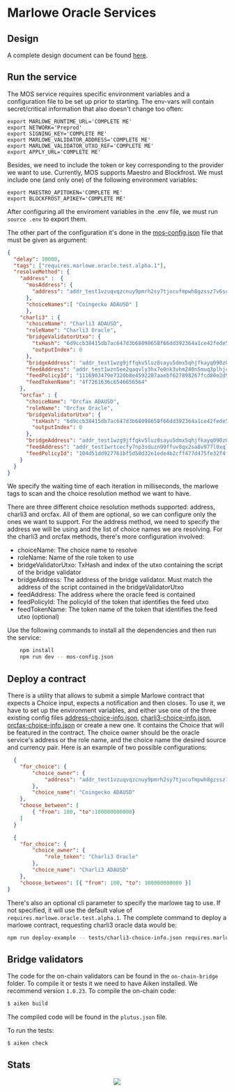 # Marlowe Oracle Services

## Design

A complete design document can be found [here](./docs/design.md).

## Run the service

The MOS service requires specific environment variables and a configuration file to be set up prior to starting. The env-vars will contain secret/critical information that also doesn't change too often:

```shell
export MARLOWE_RUNTIME_URL='COMPLETE ME'
export NETWORK='Preprod'
export SIGNING_KEY='COMPLETE ME'
export MARLOWE_VALIDATOR_ADDRESS='COMPLETE ME'
export MARLOWE_VALIDATOR_UTXO_REF='COMPLETE ME'
export APPLY_URL='COMPLETE ME'

```

Besides, we need to include the token or key corresponding to the provider we want to use. Currently, MOS supports Maestro and Blockfrost. We must include one (and only one) of the following environment variables:

```shell
export MAESTRO_APITOKEN='COMPLETE ME'
export BLOCKFROST_APIKEY='COMPLETE ME'
```

After configuring all the enviroment variables in the .env file, we must run `source .env` to export them.

The other part of the configuration it's done in the [mos-config.json](./mos-config.json) file that must be given as argument:

```json
{
  "delay": 30000,
  "tags": ["requires.marlowe.oracle.test.alpha.1"],
  "resolveMethod": {
    "address" :  {
      "mosAddress": {
        "address": "addr_test1vzuqvqzcnuy9pmrh2sy7tjucufmpwh8gzssz7v6scn0e04gxdvna9"
      },
      "choiceNames":[ "Coingecko ADAUSD" ]
      },
    "charli3" : {
      "choiceName": "Charli3 ADAUSD",
      "roleName": "Charli3 Oracle",
      "bridgeValidatorUtxo": {
        "txHash": "6d9ccb38415db7ac647d3b68098658f66dd392364a1ce42fede5a998187576b6",
        "outputIndex": 0
      },
      "bridgeAddress": "addr_test1wzg9jffqkv5luz8sayu5dmx5qhjfkayq090z0jmp3uqzmzq480snu",
      "feedAddress": "addr_test1wzn5ee2qaqvly3hx7e0nk3vhm240n5muq3plhjcnvx9ppjgf62u6a",
      "feedPolicyId": "1116903479e7320b8e4592207aaebf627898267fcd80e2d9646cbf07",
      "feedTokenName": "4f7261636c6546656564"
    },
    "orcfax" : {
      "choiceName": "Orcfax ADAUSD",
      "roleName": "Orcfax Oracle",
      "bridgeValidatorUtxo": {
        "txHash": "6d9ccb38415db7ac647d3b68098658f66dd392364a1ce42fede5a998187576b6",
        "outputIndex": 0
      },
      "bridgeAddress": "addr_test1wzg9jffqkv5luz8sayu5dmx5qhjfkayq090z0jmp3uqzmzq480snu",
      "feedAddress": "addr_test1wrtcecfy7np3sduzn99ffuv8qx2sa8v977l0xql8ca7lgkgmktuc0",
      "feedPolicyId": "104d51dd927761bf5d50d32e1ede4b2cff477d475fe32f4f780a4b21"
    }
  }
}
```

We specify the waiting time of each iteration in milliseconds, the marlowe tags to scan and the choice resolution method we want to have.

There are three different choice resolution methods supported: address, charli3 and orcfax. All of them are optional, so we can configure only the ones we want to support. For the address method, we need to specify the address we will be using and the list of choice names we are resolving. For the charli3 and orcfax methods, there's more configuration involved:

* choiceName: The choice name to resolve
* roleName: Name of the role token to use
* bridgeValidatorUtxo: TxHash and index of the utxo containing the script of the bridge validator
* bridgeAddress: The address of the bridge validator. Must match the address of the script contained in the bridgeValidatorUtxo
* feedAddress: The address where the oracle feed is contained
* feedPolicyId: The policyId of the token that identifies the feed utxo
* feedTokenName: The token name of the token that identifies the feed utxo (optional)

Use the following commands to install all the dependencies and then run the service:

```bash
    npm install
    npm run dev -- mos-config.json
```

## Deploy a contract

There is a utility that allows to submit a simple Marlowe contract that expects a Choice input, expects a notification and then closes.
To use it, we have to set up the environment variables, and either use one of the three existing config files [address-choice-info.json](./tests/address-choice-info.json), [charli3-choice-info.json](./tests/charli3-choice-info.json), [orcfax-choice-info.json](./tests/orcfax-choice-info.json) or create a new one. It contains the Choice that will be featured in the contract.
The choice owner should be the oracle service's address or the role name, and the choice name the desired source and currency pair. Here is an example of two possible configurations:

```json
  {
    "for_choice": {
        "choice_owner": {
            "address": "addr_test1vzuqvqzcnuy9pmrh2sy7tjucufmpwh8gzssz7v6scn0e04gxdvna9"
        },
        "choice_name": "Coingecko ADAUSD"
    },
    "choose_between": [
        { "from": 100, "to":100000000000}
    ]
  }
```

```json
  {
    "for_choice": {
        "choice_owner": {
            "role_token": "Charli3 Oracle"
        },
        "choice_name": "Charli3 ADAUSD"
    },
    "choose_between": [{ "from": 100, "to": 100000000000 }]
}
```

There's also an optional cli parameter to specify the marlowe tag to use. If not specified, it will use the default value of `requires.marlowe.oracle.test.alpha.1`.
The complete command to deploy a marlowe contract, requesting charli3 oracle data would be:

```bash
npm run deploy-example -- tests/charli3-choice-info.json requires.marlowe.oracle.test.alpha.2
```

## Bridge validators
The code for the on-chain validators can be found in the `on-chain-bridge` folder. To compile it or tests it we need to have Aiken installed. We recommend version `1.0.23`.
To compile the on-chain code:
```bash
$ aiken build
```
The compiled code will be found in the `plutus.json` file.

To run the tests:
```bash
$ aiken check
```

## Stats

<p align="center">
  <img src="https://repobeats.axiom.co/api/embed/50ff07bb288628e956db23e9899c5bd108134805.svg">
</p>

